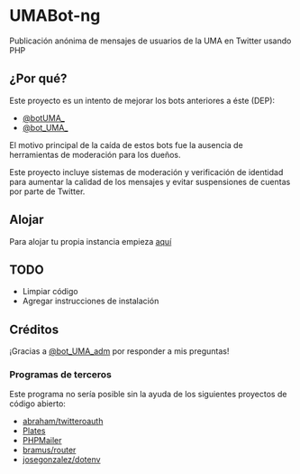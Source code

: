 # UMABot-ng
Publicación anónima de mensajes de usuarios de la UMA en Twitter usando PHP

## ¿Por qué?
Este proyecto es un intento de mejorar los bots anteriores a éste (DEP):
- [@botUMA_](https://twitter.com/botUMA_)
- [@bot_UMA_](https://twitter.com/bot_UMA_)

El motivo principal de la caída de estos bots fue la ausencia de herramientas de moderación para los
dueños.

Este proyecto incluye sistemas de moderación y verificación de identidad para aumentar la calidad de los mensajes y evitar suspensiones de cuentas por parte de Twitter.

## Alojar
Para alojar tu propia instancia empieza [aquí](https://github.com/pablouser1/UMABot-ng/wiki/Alojar) 

## TODO
- Limpiar código
- Agregar instrucciones de instalación

## Créditos
¡Gracias a [@bot_UMA_adm](https://twitter.com/bot_UMA_adm) por responder a mis preguntas!

### Programas de terceros
Este programa no sería posible sin la ayuda de los siguientes proyectos de código abierto:
- [abraham/twitteroauth](https://github.com/abraham/twitteroauth)
- [Plates](https://github.com/thephpleague/plates)
- [PHPMailer](https://github.com/PHPMailer/PHPMailer)
- [bramus/router](https://github.com/bramus/router)
- [josegonzalez/dotenv](https://github.com/josegonzalez/php-dotenv)
